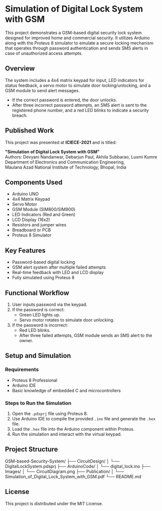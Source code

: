 # Simulation of Digital Lock System with GSM

This project demonstrates a GSM-based digital security lock system designed for improved home and commercial security. It utilizes Arduino along with the Proteus 8 simulator to emulate a secure locking mechanism that operates through password authentication and sends SMS alerts in case of unauthorized access attempts.

## Overview

The system includes a 4x4 matrix keypad for input, LED indicators for status feedback, a servo motor to simulate door locking/unlocking, and a GSM module to send alert messages.

- If the correct password is entered, the door unlocks.
- After three incorrect password attempts, an SMS alert is sent to the registered phone number, and a red LED blinks to indicate a security breach.

## Published Work

This project was presented at **ICIECE-2021** and is titled:

**"Simulation of Digital Lock System with GSM"**  
Authors: Devyani Nandanwar, Debarjun Paul, Akhila Subbarao, Luxmi Kumre  
Department of Electronics and Communication Engineering,  
Maulana Azad National Institute of Technology, Bhopal, India

## Components Used

- Arduino UNO  
- 4x4 Matrix Keypad  
- Servo Motor  
- GSM Module (SIM800/SIM900)  
- LED Indicators (Red and Green)  
- LCD Display (16x2)  
- Resistors and jumper wires  
- Breadboard or PCB  
- Proteus 8 Simulator

## Key Features

- Password-based digital locking  
- GSM alert system after multiple failed attempts  
- Real-time feedback with LED and LCD display  
- Fully simulated using Proteus 8

## Functional Workflow

1. User inputs password via the keypad.
2. If the password is correct:
   - Green LED lights up.
   - Servo motor rotates to simulate door unlocking.
3. If the password is incorrect:
   - Red LED blinks.
   - After three failed attempts, GSM module sends an SMS alert to the owner.

## Setup and Simulation

### Requirements

- Proteus 8 Professional  
- Arduino IDE  
- Basic knowledge of embedded C and microcontrollers

### Steps to Run the Simulation

1. Open the `.pdsprj` file using Proteus 8.
2. Use Arduino IDE to compile the provided `.ino` file and generate the `.hex` file.
3. Load the `.hex` file into the Arduino component within Proteus.
4. Run the simulation and interact with the virtual keypad.

## Project Structure
GSM-based-Security-System/ ├── CircuitDesign/ │ └── DigitalLockSystem.pdsprj ├── ArduinoCode/ │ └── digital_lock.ino ├── Images/ │ └── CircuitDiagram.png ├── Publication/ │ └── Simulation_of_Digital_Lock_System_with_GSM.pdf └── README.md


## License

This project is distributed under the MIT License.


